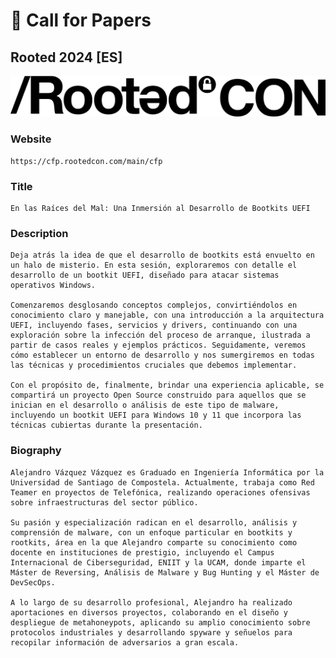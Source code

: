 # 📖 Call for Papers


## Rooted 2024 [ES]

<p align="center">
  <img src="../../images/logos/Rootedcon.png">
</p>


### Website
    https://cfp.rootedcon.com/main/cfp


### Title

    En las Raíces del Mal: Una Inmersión al Desarrollo de Bootkits UEFI


### Description

    Deja atrás la idea de que el desarrollo de bootkits está envuelto en un halo de misterio. En esta sesión, exploraremos con detalle el desarrollo de un bootkit UEFI, diseñado para atacar sistemas operativos Windows.

    Comenzaremos desglosando conceptos complejos, convirtiéndolos en conocimiento claro y manejable, con una introducción a la arquitectura UEFI, incluyendo fases, servicios y drivers, continuando con una exploración sobre la infección del proceso de arranque, ilustrada a partir de casos reales y ejemplos prácticos. Seguidamente, veremos cómo establecer un entorno de desarrollo y nos sumergiremos en todas las técnicas y procedimientos cruciales que debemos implementar.

    Con el propósito de, finalmente, brindar una experiencia aplicable, se compartirá un proyecto Open Source construido para aquellos que se inician en el desarrollo o análisis de este tipo de malware, incluyendo un bootkit UEFI para Windows 10 y 11 que incorpora las técnicas cubiertas durante la presentación.


### Biography
    Alejandro Vázquez Vázquez es Graduado en Ingeniería Informática por la Universidad de Santiago de Compostela. Actualmente, trabaja como Red Teamer en proyectos de Telefónica, realizando operaciones ofensivas sobre infraestructuras del sector público.

    Su pasión y especialización radican en el desarrollo, análisis y comprensión de malware, con un enfoque particular en bootkits y rootkits, área en la que Alejandro comparte su conocimiento como docente en instituciones de prestigio, incluyendo el Campus Internacional de Ciberseguridad, ENIIT y la UCAM, donde imparte el Máster de Reversing, Análisis de Malware y Bug Hunting y el Máster de DevSecOps.

    A lo largo de su desarrollo profesional, Alejandro ha realizado aportaciones en diversos proyectos, colaborando en el diseño y despliegue de metahoneypots, aplicando su amplio conocimiento sobre protocolos industriales y desarrollando spyware y señuelos para recopilar información de adversarios a gran escala.
